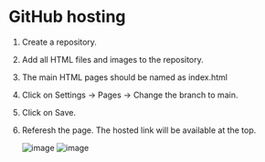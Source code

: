 # GitHub hosting

1. Create a repository.
2. Add all HTML files and images to the repository.
3. The main HTML pages should be named as index.html
4. Click on Settings -> Pages -> Change the branch to main.
5. Click on Save.
6. Referesh the page. The hosted link will be available at the top.
   
   ![image](https://github.com/Jeysiva-apjs/test-GitHub-hosting/assets/126048586/2c29877b-73f6-4268-96a9-80508eadde75)
   ![image](https://github.com/Jeysiva-apjs/test-GitHub-hosting/assets/126048586/70f3b362-306b-448c-88f8-ad26f9b83818)


